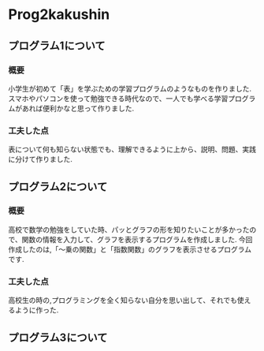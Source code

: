 # Prog2kakushin
## プログラム1について
### 概要
小学生が初めて「表」を学ぶための学習プログラムのようなものを作りました.
スマホやパソコンを使って勉強できる時代なので、一人でも学べる学習プログラムがあれば便利かなと思って作りました.
### 工夫した点
表について何も知らない状態でも、理解できるように上から、説明、問題、実践に分けて作りました.
## プログラム2について
### 概要
高校で数学の勉強をしていた時、パッとグラフの形を知りたいことが多かったので、関数の情報を入力して、グラフを表示するプログラムを作成しました.
今回作成したのは,「～乗の関数」と「指数関数」のグラフを表示させるプログラムです.
### 工夫した点
高校生の時の,プログラミングを全く知らない自分を思い出して、それでも使えるように作った.
## プログラム3について

